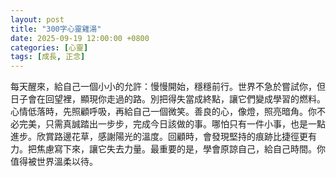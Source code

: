 ```yaml
---
layout: post
title: "300字心靈雞湯"
date: 2025-09-19 12:00:00 +0800
categories: [心靈]
tags: [成長, 正念]
---
```


每天醒來，給自己一個小小的允許：慢慢開始，穩穩前行。世界不急於嘗試你，但日子會在回望裡，顯現你走過的路。別把得失當成終點，讓它們變成學習的燃料。心情低落時，先照顧呼吸，再給自己一個微笑。善良的心，像燈，照亮暗角。你不必完美，只需真誠踏出一步步，完成今日該做的事。哪怕只有一件小事，也是一點進步。欣賞路邊花草，感謝陽光的溫度。回顧時，會發現堅持的痕跡比捷徑更有力。把焦慮寫下來，讓它失去力量。最重要的是，學會原諒自己，給自己時間。你值得被世界溫柔以待。